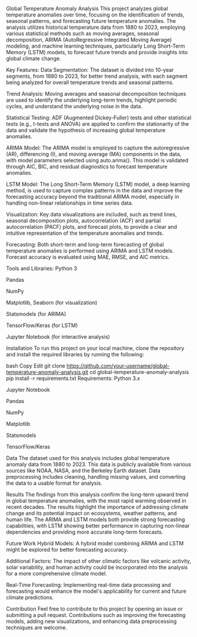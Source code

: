 Global Temperature Anomaly Analysis
This project analyzes global temperature anomalies over time, focusing on the identification of trends, seasonal patterns, and forecasting future temperature anomalies. The analysis utilizes historical temperature data from 1880 to 2023, employing various statistical methods such as moving averages, seasonal decomposition, ARIMA (AutoRegressive Integrated Moving Average) modeling, and machine learning techniques, particularly Long Short-Term Memory (LSTM) models, to forecast future trends and provide insights into global climate change.

Key Features:
Data Segmentation: The dataset is divided into 10-year segments, from 1880 to 2023, for better trend analysis, with each segment being analyzed for overall temperature trends and seasonal patterns.

Trend Analysis: Moving averages and seasonal decomposition techniques are used to identify the underlying long-term trends, highlight periodic cycles, and understand the underlying noise in the data.

Statistical Testing: ADF (Augmented Dickey-Fuller) tests and other statistical tests (e.g., t-tests and ANOVA) are applied to confirm the stationarity of the data and validate the hypothesis of increasing global temperature anomalies.

ARIMA Model: The ARIMA model is employed to capture the autoregressive (AR), differencing (I), and moving average (MA) components in the data, with model parameters selected using auto.arima(). This model is validated through AIC, BIC, and residual diagnostics to forecast temperature anomalies.

LSTM Model: The Long Short-Term Memory (LSTM) model, a deep learning method, is used to capture complex patterns in the data and improve the forecasting accuracy beyond the traditional ARIMA model, especially in handling non-linear relationships in time series data.

Visualization: Key data visualizations are included, such as trend lines, seasonal decomposition plots, autocorrelation (ACF) and partial autocorrelation (PACF) plots, and forecast plots, to provide a clear and intuitive representation of the temperature anomalies and trends.

Forecasting: Both short-term and long-term forecasting of global temperature anomalies is performed using ARIMA and LSTM models. Forecast accuracy is evaluated using MAE, RMSE, and AIC metrics.

Tools and Libraries:
Python 3

Pandas

NumPy

Matplotlib, Seaborn (for visualization)

Statsmodels (for ARIMA)

TensorFlow/Keras (for LSTM)

Jupyter Notebook (for interactive analysis)

Installation
To run this project on your local machine, clone the repository and install the required libraries by running the following:

bash
Copy
Edit
git clone https://github.com/your-username/global-temperature-anomaly-analysis.git
cd global-temperature-anomaly-analysis
pip install -r requirements.txt
Requirements:
Python 3.x

Jupyter Notebook

Pandas

NumPy

Matplotlib

Statsmodels

TensorFlow/Keras

Data
The dataset used for this analysis includes global temperature anomaly data from 1880 to 2023. This data is publicly available from various sources like NOAA, NASA, and the Berkeley Earth dataset. Data preprocessing includes cleaning, handling missing values, and converting the data to a usable format for analysis.

Results
The findings from this analysis confirm the long-term upward trend in global temperature anomalies, with the most rapid warming observed in recent decades. The results highlight the importance of addressing climate change and its potential impact on ecosystems, weather patterns, and human life. The ARIMA and LSTM models both provide strong forecasting capabilities, with LSTM showing better performance in capturing non-linear dependencies and providing more accurate long-term forecasts.

Future Work
Hybrid Models: A hybrid model combining ARIMA and LSTM might be explored for better forecasting accuracy.

Additional Factors: The impact of other climatic factors like volcanic activity, solar variability, and human activity could be incorporated into the analysis for a more comprehensive climate model.

Real-Time Forecasting: Implementing real-time data processing and forecasting would enhance the model's applicability for current and future climate predictions.

Contribution
Feel free to contribute to this project by opening an issue or submitting a pull request. Contributions such as improving the forecasting models, adding new visualizations, and enhancing data preprocessing techniques are welcome.
